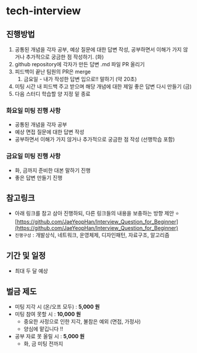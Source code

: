 # tech-interview


## 진행방법
1. 공통된 개념을 각자 공부, 예상 질문에 대한 답변 작성, 공부하면서 이해가 가지 않거나 추가적으로 궁금한 점 작성하기. (화)
2. github repository에 각자가 만든 답변 .md 파일 PR 올리기
3. 피드백이 끝난 팀원의 PR은 merge
    1. 금요일 - 내가 작성한 답변 입으로!! 말하기 (약 20초) 
4. 미팅 시간 내 피드백 주고 받으며 해당 개념에 대한 제일 좋은 답변 다시 만들기 (금)
5. 다음 스터디 학습할 양 지정 밑 종료

### 화요일 미팅 진행 사항
- 공통된 개념을 각자 공부
- 예상 면접 질문에 대한 답변 작성
- 공부하면서 이해가 가지 않거나 추가적으로 궁금한 점 작성 (선행학습 포함)

### 금요일 미팅 진행 사항
- 화, 금까지 준비한 대본 말하기 진행
- 좋은 답변 만들기 진행

## 참고링크
- 아래 링크를 참고 삼아 진행하되, 다른 링크들의 내용을 보충하는 방향 제안
⭐️ [https://github.com/JaeYeopHan/Interview_Question_for_Beginner](https://github.com/JaeYeopHan/Interview_Question_for_Beginner)
- `진행구성` : 개발상식, 네트워크, 운영체제, 디자인패턴, 자료구조, 알고리즘

## 기간 및 일정
- 최대 두 달 예상

## 벌금 제도
- 미팅 지각 시 (온/오프 모두) : **5,000 원**
- 미팅 참여 못할 시 : **10,000 원**
    - 중요한 사정으로 인한 지각, 불참은 예외 (면접, 가정사)
    - 양심에 맡깁니다 !!
- 공부 자료 못 올릴 시 : **5,000 원**
    - 화, 금 미팅 전까지
